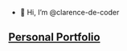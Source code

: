 - 👋 Hi, I’m @clarence-de-coder

## [Personal Portfolio](https://clarenceadams.dev)

<!---
clarence-de-coder/clarence-de-coder is a ✨ special ✨ repository because its `README.md` (this file) appears on your GitHub profile.
You can click the Preview link to take a look at your changes.
--->
